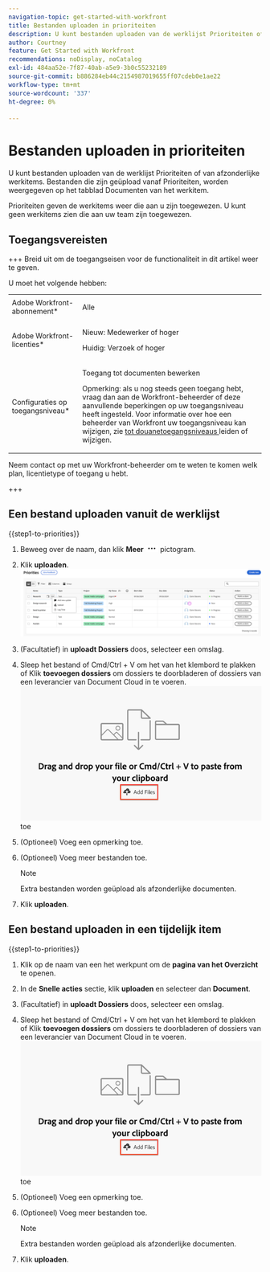```yaml
---
navigation-topic: get-started-with-workfront
title: Bestanden uploaden in prioriteiten
description: U kunt bestanden uploaden van de werklijst Prioriteiten of van afzonderlijke werkitems. Bestanden die zijn geüpload vanaf Prioriteiten, worden weergegeven op het tabblad Documenten van het werkitem.
author: Courtney
feature: Get Started with Workfront
recommendations: noDisplay, noCatalog
exl-id: 484aa52e-7f87-40ab-a5e9-3b0c55232189
source-git-commit: b886284eb44c2154987019655ff07cdeb0e1ae22
workflow-type: tm+mt
source-wordcount: '337'
ht-degree: 0%

---
```


# Bestanden uploaden in prioriteiten

U kunt bestanden uploaden van de werklijst Prioriteiten of van afzonderlijke werkitems. Bestanden die zijn geüpload vanaf Prioriteiten, worden weergegeven op het tabblad Documenten van het werkitem.

Prioriteiten geven de werkitems weer die aan u zijn toegewezen. U kunt geen werkitems zien die aan uw team zijn toegewezen.

## Toegangsvereisten

+++ Breid uit om de toegangseisen voor de functionaliteit in dit artikel weer te geven.

U moet het volgende hebben:

<table style="table-layout:auto"> 
 <col> 
 <col> 
 <tbody> 
  <tr> 
   <td role="rowheader">Adobe Workfront-abonnement*</td> 
   <td> <p> Alle</p> </td> 
  </tr> 
  <tr> 
   <td role="rowheader">Adobe Workfront-licenties*</td> 
   <td> 
   <p>Nieuw: Medewerker of hoger</p> 
   <p>Huidig: Verzoek of hoger</p> </td> 
  </tr> 
  <tr> 
   <td role="rowheader">Configuraties op toegangsniveau*</td> 
   <td> <p>Toegang tot documenten bewerken</p> <p>Opmerking: als u nog steeds geen toegang hebt, vraag dan aan de Workfront-beheerder of deze aanvullende beperkingen op uw toegangsniveau heeft ingesteld. Voor informatie over hoe een beheerder van Workfront uw toegangsniveau kan wijzigen, zie <a href="../../administration-and-setup/add-users/configure-and-grant-access/create-modify-access-levels.md" class="MCXref xref"> tot douanetoegangsniveaus </a> leiden of wijzigen.</p> </td> 
  </tr> 
 </tbody> 
</table>

Neem contact op met uw Workfront-beheerder om te weten te komen welk plan, licentietype of toegang u hebt.

+++

## Een bestand uploaden vanuit de werklijst

{{step1-to-priorities}}

1. Beweeg over de naam, dan klik **Meer** ![ Meer pictogram ](assets/more-icon.png) pictogram.
1. Klik **uploaden**.
   ![ Update, logboektijd, en upload ](assets/update-log-upload.png)
1. (Facultatief) in **uploadt Dossiers** doos, selecteer een omslag.
1. Sleep het bestand of Cmd/Ctrl + V om het van het klembord te plakken
of
Klik **toevoegen dossiers** om dossiers te doorbladeren of dossiers van een leverancier van Document Cloud in te voeren.
   ![ voeg dossiers ](assets/add-files.png) toe
1. (Optioneel) Voeg een opmerking toe.
1. (Optioneel) Voeg meer bestanden toe.

   >[!NOTE]
   >
   >Extra bestanden worden geüpload als afzonderlijke documenten.
1. Klik **uploaden**.

## Een bestand uploaden in een tijdelijk item

{{step1-to-priorities}}

1. Klik op de naam van een het werkpunt om de **pagina van het Overzicht** te openen.
1. In de **Snelle acties** sectie, klik **uploaden** en selecteer dan **Document**.
1. (Facultatief) in **uploadt Dossiers** doos, selecteer een omslag.
1. Sleep het bestand of Cmd/Ctrl + V om het van het klembord te plakken
of
Klik **toevoegen dossiers** om dossiers te doorbladeren of dossiers van een leverancier van Document Cloud in te voeren.
   ![ voeg dossiers ](assets/add-files.png) toe
1. (Optioneel) Voeg een opmerking toe.
1. (Optioneel) Voeg meer bestanden toe.

   >[!NOTE]
   >
   >Extra bestanden worden geüpload als afzonderlijke documenten.
1. Klik **uploaden**.
